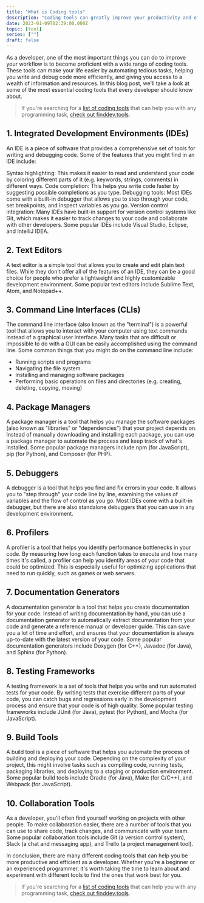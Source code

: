 ```yaml
---
title: "What is Coding tools"
description: "Coding tools can greatly improve your productivity and efficiency as a developer. From beginners to experienced programmers, it's worth exploring and trying out different tools to find the ones that suit your needs best"
date: 2023-01-09T02:39:00.000Z
topic: [tool]
series: [""]
draft: false
---
```

As a developer, one of the most important things you can do to improve your workflow is to become proficient with a wide range of coding tools. These tools can make your life easier by automating tedious tasks, helping you write and debug code more efficiently, and giving you access to a wealth of information and resources. In this blog post, we'll take a look at some of the most essential coding tools that every developer should know about.

> If you're searching for a [list of coding tools](https://finddev.tools/best/coding) that can help you with any programming task, [check out finddev.tools](https://finddev.tools/best/coding).
> 
## 1. Integrated Development Environments (IDEs)
An IDE is a piece of software that provides a comprehensive set of tools for writing and debugging code. Some of the features that you might find in an IDE include:

Syntax highlighting: This makes it easier to read and understand your code by coloring different parts of it (e.g. keywords, strings, comments) in different ways.
Code completion: This helps you write code faster by suggesting possible completions as you type.
Debugging tools: Most IDEs come with a built-in debugger that allows you to step through your code, set breakpoints, and inspect variables as you go.
Version control integration: Many IDEs have built-in support for version control systems like Git, which makes it easier to track changes to your code and collaborate with other developers.
Some popular IDEs include Visual Studio, Eclipse, and IntelliJ IDEA.

## 2. Text Editors
A text editor is a simple tool that allows you to create and edit plain text files. While they don't offer all of the features of an IDE, they can be a good choice for people who prefer a lightweight and highly customizable development environment. Some popular text editors include Sublime Text, Atom, and Notepad++.

## 3. Command Line Interfaces (CLIs)
The command line interface (also known as the "terminal") is a powerful tool that allows you to interact with your computer using text commands instead of a graphical user interface. Many tasks that are difficult or impossible to do with a GUI can be easily accomplished using the command line. Some common things that you might do on the command line include:

* Running scripts and programs
* Navigating the file system
* Installing and managing software packages
* Performing basic operations on files and directories (e.g. creating, deleting, copying, moving)

## 4. Package Managers
A package manager is a tool that helps you manage the software packages (also known as "libraries" or "dependencies") that your project depends on. Instead of manually downloading and installing each package, you can use a package manager to automate the process and keep track of what's installed. Some popular package managers include npm (for JavaScript), pip (for Python), and Composer (for PHP).

## 5. Debuggers
A debugger is a tool that helps you find and fix errors in your code. It allows you to "step through" your code line by line, examining the values of variables and the flow of control as you go. Most IDEs come with a built-in debugger, but there are also standalone debuggers that you can use in any development environment.

## 6. Profilers
A profiler is a tool that helps you identify performance bottlenecks in your code. By measuring how long each function takes to execute and how many times it's called, a profiler can help you identify areas of your code that could be optimized. This is especially useful for optimizing applications that need to run quickly, such as games or web servers.

## 7. Documentation Generators
A documentation generator is a tool that helps you create documentation for your code. Instead of writing documentation by hand, you can use a documentation generator to automatically extract documentation from your code and generate a reference manual or developer guide. This can save you a lot of time and effort, and ensures that your documentation is always up-to-date with the latest version of your code. Some popular documentation generators include Doxygen (for C++), Javadoc (for Java), and Sphinx (for Python).

## 8. Testing Frameworks
A testing framework is a set of tools that helps you write and run automated tests for your code. By writing tests that exercise different parts of your code, you can catch bugs and regressions early in the development process and ensure that your code is of high quality. Some popular testing frameworks include JUnit (for Java), pytest (for Python), and Mocha (for JavaScript).

## 9. Build Tools
A build tool is a piece of software that helps you automate the process of building and deploying your code. Depending on the complexity of your project, this might involve tasks such as compiling code, running tests, packaging libraries, and deploying to a staging or production environment. Some popular build tools include Gradle (for Java), Make (for C/C++), and Webpack (for JavaScript).

## 10. Collaboration Tools
As a developer, you'll often find yourself working on projects with other people. To make collaboration easier, there are a number of tools that you can use to share code, track changes, and communicate with your team. Some popular collaboration tools include Git (a version control system), Slack (a chat and messaging app), and Trello (a project management tool).

In conclusion, there are many different coding tools that can help you be more productive and efficient as a developer. Whether you're a beginner or an experienced programmer, it's worth taking the time to learn about and experiment with different tools to find the ones that work best for you.

> If you're searching for a [list of coding tools](https://finddev.tools/best/coding) that can help you with any programming task, [check out finddev.tools](https://finddev.tools/best/coding).
> 

